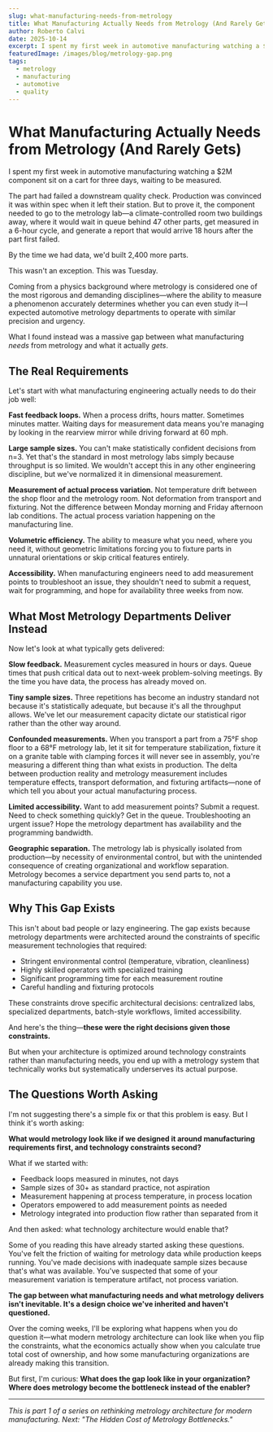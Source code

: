 ```yaml
---
slug: what-manufacturing-needs-from-metrology
title: What Manufacturing Actually Needs from Metrology (And Rarely Gets)
author: Roberto Calvi
date: 2025-10-14
excerpt: I spent my first week in automotive manufacturing watching a $2M component sit on a cart for three days, waiting to be measured.
featuredImage: /images/blog/metrology-gap.png
tags:
  - metrology
  - manufacturing
  - automotive
  - quality
---
```


# What Manufacturing Actually Needs from Metrology (And Rarely Gets)

I spent my first week in automotive manufacturing watching a $2M component sit on a cart for three days, waiting to be measured.

The part had failed a downstream quality check. Production was convinced it was within spec when it left their station. But to prove it, the component needed to go to the metrology lab—a climate-controlled room two buildings away, where it would wait in queue behind 47 other parts, get measured in a 6-hour cycle, and generate a report that would arrive 18 hours after the part first failed.

By the time we had data, we'd built 2,400 more parts.

This wasn't an exception. This was Tuesday.

Coming from a physics background where metrology is considered one of the most rigorous and demanding disciplines—where the ability to measure a phenomenon accurately determines whether you can even study it—I expected automotive metrology departments to operate with similar precision and urgency.

What I found instead was a massive gap between what manufacturing *needs* from metrology and what it actually *gets*.

## The Real Requirements

Let's start with what manufacturing engineering actually needs to do their job well:

**Fast feedback loops.** When a process drifts, hours matter. Sometimes minutes matter. Waiting days for measurement data means you're managing by looking in the rearview mirror while driving forward at 60 mph.

**Large sample sizes.** You can't make statistically confident decisions from n=3. Yet that's the standard in most metrology labs simply because throughput is so limited. We wouldn't accept this in any other engineering discipline, but we've normalized it in dimensional measurement.

**Measurement of actual process variation.** Not temperature drift between the shop floor and the metrology room. Not deformation from transport and fixturing. Not the difference between Monday morning and Friday afternoon lab conditions. The actual process variation happening on the manufacturing line.

**Volumetric efficiency.** The ability to measure what you need, where you need it, without geometric limitations forcing you to fixture parts in unnatural orientations or skip critical features entirely.

**Accessibility.** When manufacturing engineers need to add measurement points to troubleshoot an issue, they shouldn't need to submit a request, wait for programming, and hope for availability three weeks from now.

## What Most Metrology Departments Deliver Instead

Now let's look at what typically gets delivered:

**Slow feedback.** Measurement cycles measured in hours or days. Queue times that push critical data out to next-week problem-solving meetings. By the time you have data, the process has already moved on.

**Tiny sample sizes.** Three repetitions has become an industry standard not because it's statistically adequate, but because it's all the throughput allows. We've let our measurement capacity dictate our statistical rigor rather than the other way around.

**Confounded measurements.** When you transport a part from a 75°F shop floor to a 68°F metrology lab, let it sit for temperature stabilization, fixture it on a granite table with clamping forces it will never see in assembly, you're measuring a different thing than what exists in production. The delta between production reality and metrology measurement includes temperature effects, transport deformation, and fixturing artifacts—none of which tell you about your actual manufacturing process.

**Limited accessibility.** Want to add measurement points? Submit a request. Need to check something quickly? Get in the queue. Troubleshooting an urgent issue? Hope the metrology department has availability and the programming bandwidth.

**Geographic separation.** The metrology lab is physically isolated from production—by necessity of environmental control, but with the unintended consequence of creating organizational and workflow separation. Metrology becomes a service department you send parts to, not a manufacturing capability you use.

## Why This Gap Exists

This isn't about bad people or lazy engineering. The gap exists because metrology departments were architected around the constraints of specific measurement technologies that required:

- Stringent environmental control (temperature, vibration, cleanliness)
- Highly skilled operators with specialized training
- Significant programming time for each measurement routine
- Careful handling and fixturing protocols

These constraints drove specific architectural decisions: centralized labs, specialized departments, batch-style workflows, limited accessibility.

And here's the thing—**these were the right decisions given those constraints.**

But when your architecture is optimized around technology constraints rather than manufacturing needs, you end up with a metrology system that technically works but systematically underserves its actual purpose.

## The Questions Worth Asking

I'm not suggesting there's a simple fix or that this problem is easy. But I think it's worth asking:

**What would metrology look like if we designed it around manufacturing requirements first, and technology constraints second?**

What if we started with:

- Feedback loops measured in minutes, not days
- Sample sizes of 30+ as standard practice, not aspiration
- Measurement happening at process temperature, in process location
- Operators empowered to add measurement points as needed
- Metrology integrated into production flow rather than separated from it

And then asked: what technology architecture would enable that?

Some of you reading this have already started asking these questions. You've felt the friction of waiting for metrology data while production keeps running. You've made decisions with inadequate sample sizes because that's what was available. You've suspected that some of your measurement variation is temperature artifact, not process variation.

**The gap between what manufacturing needs and what metrology delivers isn't inevitable. It's a design choice we've inherited and haven't questioned.**

Over the coming weeks, I'll be exploring what happens when you do question it—what modern metrology architecture can look like when you flip the constraints, what the economics actually show when you calculate true total cost of ownership, and how some manufacturing organizations are already making this transition.

But first, I'm curious: **What does the gap look like in your organization? Where does metrology become the bottleneck instead of the enabler?**

---

*This is part 1 of a series on rethinking metrology architecture for modern manufacturing. Next: "The Hidden Cost of Metrology Bottlenecks."*